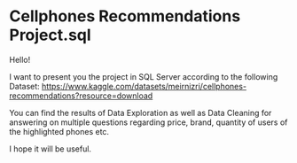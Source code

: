 # Cellphones Recommendations Project.sql

Hello!

I want to present you the project in SQL Server according to the following Dataset:
https://www.kaggle.com/datasets/meirnizri/cellphones-recommendations?resource=download

You can find the results of Data Exploration as well as Data Cleaning for answering on multiple questions regarding price, brand, quantity of users of the highlighted phones etc.

I hope it will be useful.
